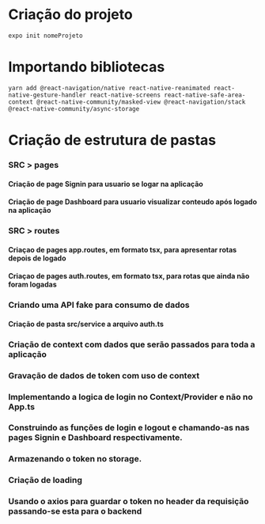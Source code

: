 # Criação do projeto

`expo init nomeProjeto`

# Importando bibliotecas

`yarn add @react-navigation/native react-native-reanimated react-native-gesture-handler react-native-screens react-native-safe-area-context @react-native-community/masked-view @react-navigation/stack @react-native-community/async-storage`

# Criação de estrutura de pastas

### SRC > pages

#### Criação de page Signin para usuario se logar na aplicação

#### Criação de page Dashboard para usuario visualizar conteudo após logado na aplicação

### SRC > routes

#### Criaçao de pages app.routes, em formato tsx, para apresentar rotas depois de logado

#### Criaçao de pages auth.routes, em formato tsx, para rotas que ainda não foram logadas

### Criando uma API fake para consumo de dados

#### Criação de pasta src/service a arquivo auth.ts

### Criação de context com dados que serão passados para toda a aplicação

### Gravação de dados de token com uso de context

### Implementando a logica de login no Context/Provider e não no App.ts

### Construindo as funções de login e logout e chamando-as nas pages Signin e Dashboard respectivamente.

### Armazenando o token no storage.

### Criação de loading

### Usando o axios para guardar o token no header da requisição passando-se esta para o backend
